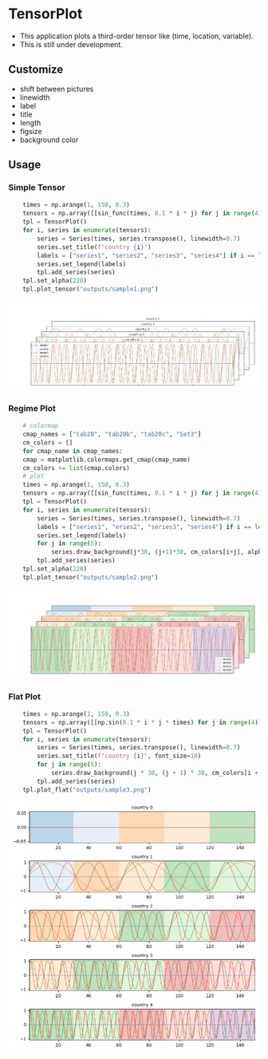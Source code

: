 # TensorPlot
- This application plots a third-order tensor like (time, location, variable).
- This is still under development.

## Customize
- shift between pictures
- linewidth
- label
- title
- length
- figsize
- background color

## Usage
### Simple Tensor
``` python
    times = np.arange(1, 150, 0.3)
    tensors = np.array([[sin_func(times, 0.1 * i * j) for j in range(4)] for i in range(5)])
    tpl = TensorPlot()
    for i, series in enumerate(tensors):
        series = Series(times, series.transpose(), linewidth=0.7)
        series.set_title(f"country {i}")
        labels = ["series1", "series2", "series3", "series4"] if i == len(tensors) - 1 else []
        series.set_legend(labels)
        tpl.add_series(series)
    tpl.set_alpha(220)
    tpl.plot_tensor("outputs/sample1.png")
```
![](./outputs/sample1.png)


### Regime Plot
``` python
    # colormap
    cmap_names = ["tab20", "tab20b", "tab20c", "Set3"]
    cm_colors = []
    for cmap_name in cmap_names:
    cmap = matplotlib.colormaps.get_cmap(cmap_name)
    cm_colors += list(cmap.colors)
    # plot
    times = np.arange(1, 150, 0.3)
    tensors = np.array([[sin_func(times, 0.1 * i * j) for j in range(4)] for i in range(5)])
    tpl = TensorPlot()
    for i, series in enumerate(tensors):
        series = Series(times, series.transpose(), linewidth=0.7)
        labels = ["series1", "eries2", "series3", "series4"] if i == len(tensors) - 1 else []
        series.set_legend(labels)
        for j in range(5):
            series.draw_background(j*30, (j+1)*30, cm_colors[i+j], alpha=0.3)
        tpl.add_series(series)
    tpl.set_alpha(220)
    tpl.plot_tensor("outputs/sample2.png")
```
![](./outputs/sample2.png)


### Flat Plot
``` python
    times = np.arange(1, 150, 0.3)
    tensors = np.array([[np.sin(0.1 * i * j * times) for j in range(4)] for i in range(5)])
    tpl = TensorPlot()
    for i, series in enumerate(tensors):
        series = Series(times, series.transpose(), linewidth=0.7)
        series.set_title(f"country {i}", font_size=10)
        for j in range(5):
            series.draw_background(j * 30, (j + 1) * 30, cm_colors[i + j], alpha=0.3)
        tpl.add_series(series)
    tpl.plot_flat("outputs/sample3.png")
```
![](./outputs/sample3.png)
